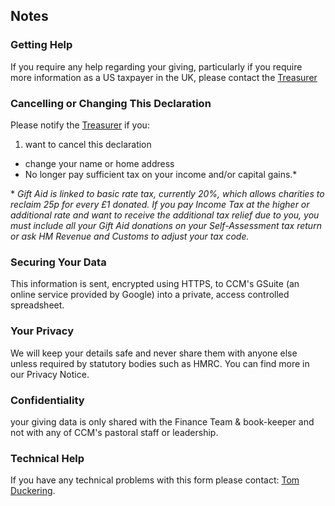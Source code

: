 ---
---
## Notes

### Getting Help

If you require any help regarding your giving, particularly if you require more information as a US taxpayer in the UK, please contact the [Treasurer](mailto:treasurer@christchurchmayfair.org)

### Cancelling or Changing This Declaration

Please notify the [Treasurer](mailto:treasurer@christchurchmayfair.org) if you:
1. want to cancel this declaration
* change your name or home address
* No longer pay sufficient tax on your income and/or capital gains.*

\* *Gift Aid is linked to basic rate tax, currently 20%, which allows charities to reclaim 25p for every £1 donated. If you pay Income Tax at the higher or additional rate and want to receive the additional tax relief due to you, you must include all your Gift Aid donations on your Self-Assessment tax return or ask HM Revenue and Customs to adjust your tax code.*

### Securing Your Data

This information is sent, encrypted using HTTPS, to CCM's GSuite (an online service provided by Google) into a private, access controlled spreadsheet.

### Your Privacy

We will keep your details safe and never share them with anyone else unless required by statutory bodies such as HMRC. You can find more in our Privacy Notice.

### Confidentiality

your giving data is only shared with the Finance Team & book-keeper and not with any of CCM's pastoral staff or leadership.

### Technical Help

If you have any technical problems with this form please contact: [Tom Duckering](tom@christchurchmayfair.org).